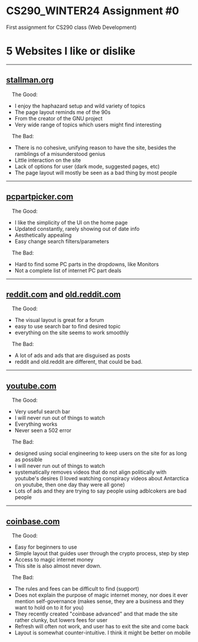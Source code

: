 # CS290_WINTER24 Assignment #0
First assignment for CS290 class (Web Development)

# 5 Websites I like or dislike
------------------------
[stallman.org](stallman.org)
------------------------
&nbsp;&nbsp;&nbsp;&nbsp;The Good:  
  - I enjoy the haphazard setup and wild variety of topics
  - The page layout reminds me of the 90s
  - From the creator of the GNU project
  - Very wide range of topics which users might find interesting

&nbsp;&nbsp;&nbsp;&nbsp;The Bad:  
  - There is no cohesive, unifying reason to have the site, besides the ramblings of a misunderstood genius
  - Little interaction on the site
  - Lack of options for user (dark mode, suggested pages, etc)
  - The page layout will mostly be seen as a bad thing by most people

------------------------
[pcpartpicker.com](pcpartpicker.com)
------------------------
&nbsp;&nbsp;&nbsp;&nbsp;The Good:  
  - I like the simplicity of the UI on the home page  
  - Updated constantly, rarely showing out of date info  
  - Aesthetically appealing  
  - Easy change search filters/parameters  

&nbsp;&nbsp;&nbsp;&nbsp;The Bad:  
  - Hard to find some PC parts in the dropdowns, like Monitors  
  - Not a complete list of internet PC part deals  

------------------------
[reddit.com](reddit.com) and [old.reddit.com](old.reddit.com)
------------------------
&nbsp;&nbsp;&nbsp;&nbsp;The Good:  
  - The visual layout is great for a forum  
  - easy to use search bar to find desired topic  
  - everything on the site seems to work smoothly  

&nbsp;&nbsp;&nbsp;&nbsp;The Bad:  
  - A lot of ads and ads that are disguised as posts  
  - reddit and old.reddit are different, that could be bad.  

------------------------
[youtube.com](youtube.com)
------------------------
&nbsp;&nbsp;&nbsp;&nbsp;The Good:  
  - Very useful search bar
  - I will never run out of things to watch
  - Everything works
  - Never seen a 502 error

&nbsp;&nbsp;&nbsp;&nbsp;The Bad:  
  - designed using social engineering to keep users on the site for as long as possible
  - I will never run out of things to watch
  - systematically removes videos that do not align politically with youtube's desires (I loved watching conspiracy videos about Antarctica on youtube, then one day thay were all gone)
  - Lots of ads and they are trying to say people using adblcokers are bad people

------------------------
[coinbase.com](coinbase.com)
------------------------
&nbsp;&nbsp;&nbsp;&nbsp;The Good:  
  - Easy for beginners to use
  - Simple layout that guides user through the crypto process, step by step
  - Access to magic internet money
  - This site is also almost never down.

&nbsp;&nbsp;&nbsp;&nbsp;The Bad:  
  - The rules and fees can be difficult to find (support)
  - Does not explain the purpose of magic internet money, nor does it ever mention self-governance (makes sense, they are a business and they want to hold on to it for you)
  - They recently created "coinbase advanced" and that made the site rather clunky, but lowers fees for user
  - Refresh will often not work, and user has to exit the site and come back
  - Layout is somewhat counter-intuitive. I think it might be better on mobile

